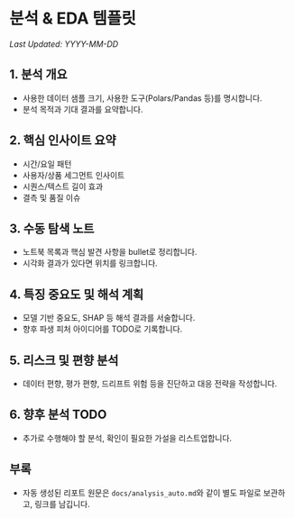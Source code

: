 # 분석 & EDA 템플릿

_Last Updated: YYYY-MM-DD_

## 1. 분석 개요
- 사용한 데이터 샘플 크기, 사용한 도구(Polars/Pandas 등)를 명시합니다.
- 분석 목적과 기대 결과를 요약합니다.

## 2. 핵심 인사이트 요약
- 시간/요일 패턴
- 사용자/상품 세그먼트 인사이트
- 시퀀스/텍스트 길이 효과
- 결측 및 품질 이슈

## 3. 수동 탐색 노트
- 노트북 목록과 핵심 발견 사항을 bullet로 정리합니다.
- 시각화 결과가 있다면 위치를 링크합니다.

## 4. 특징 중요도 및 해석 계획
- 모델 기반 중요도, SHAP 등 해석 결과를 서술합니다.
- 향후 파생 피처 아이디어를 TODO로 기록합니다.

## 5. 리스크 및 편향 분석
- 데이터 편향, 평가 편향, 드리프트 위험 등을 진단하고 대응 전략을 작성합니다.

## 6. 향후 분석 TODO
- 추가로 수행해야 할 분석, 확인이 필요한 가설을 리스트업합니다.

## 부록
- 자동 생성된 리포트 원문은 `docs/analysis_auto.md`와 같이 별도 파일로 보관하고, 링크를 남깁니다.
